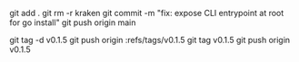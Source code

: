 git add .
git rm -r kraken
git commit -m "fix: expose CLI entrypoint at root for go install"
git push origin main

git tag -d v0.1.5
git push origin :refs/tags/v0.1.5
git tag v0.1.5
git push origin v0.1.5
